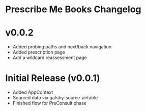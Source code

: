 # Prescribe Me Books Changelog

# v0.0.2

- Added probing paths and next/back navigation
- Added prescription page
- Add a wildcard reassessment page

# Initial Release (v0.0.1)

- Added AppContext
- Sourced data via gatsby-source-airtable
- Finished flow for PreConsult phase
